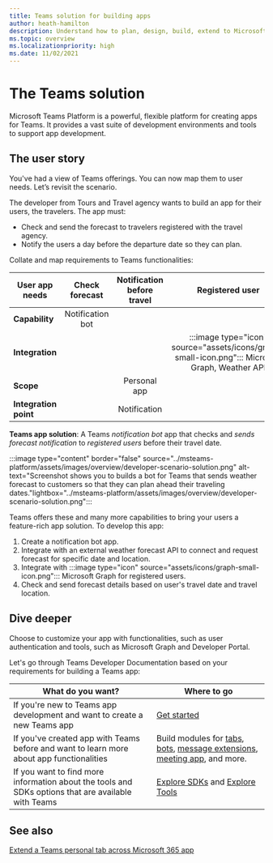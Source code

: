 ```yaml
---
title: Teams solution for building apps
author: heath-hamilton
description: Understand how to plan, design, build, extend to Microsoft 365, test, distribute, monetize, and integrate your app with Teams.
ms.topic: overview
ms.localizationpriority: high
ms.date: 11/02/2021
---
```

# The Teams solution

Microsoft Teams Platform is a powerful, flexible platform for creating apps for Teams. It provides a vast suite of development environments and tools to support app development.

## The user story

You've had a view of Teams offerings. You can now map them to user needs. Let’s revisit the scenario.

The developer from Tours and Travel agency wants to build an app for their users, the travelers. The app must:

- Check and send the forecast to travelers registered with the travel agency.
- Notify the users a day before the departure date so they can plan.

Collate and map requirements to Teams functionalities:

| User app needs | Check forecast | Notification before travel | Registered user |
| --- |:---:|:---:|:---:|
| **Capability** | Notification bot | &nbsp; | &nbsp; |
| **Integration** | &nbsp; | &nbsp; | :::image type="icon" source="assets/icons/graph-small-icon.png"::: Microsoft Graph, Weather API |
| **Scope** | &nbsp; | Personal app | &nbsp; |
| **Integration point** | &nbsp; | Notification | &nbsp; |

**Teams app solution**: A Teams *notification bot* app that checks and *sends forecast notification* to *registered users* before their travel date.

:::image type="content" border="false" source="../msteams-platform/assets/images/overview/developer-scenario-solution.png" alt-text="Screenshot shows you to builds a bot for Teams that sends weather forecast to customers so that they can plan ahead their traveling dates."lightbox="../msteams-platform/assets/images/overview/developer-scenario-solution.png":::

Teams offers these and many more capabilities to bring your users a feature-rich app solution. To develop this app:

1. Create a notification bot app.
1. Integrate with an external weather forecast API to connect and request forecast for specific date and location.
1. Integrate with :::image type="icon" source="assets/icons/graph-small-icon.png"::: Microsoft Graph for registered users.
1. Check and send forecast details based on user's travel date and travel location.

## Dive deeper

Choose to customize your app with functionalities, such as user authentication and tools, such as Microsoft Graph and Developer Portal.

Let's go through Teams Developer Documentation based on your requirements for building a Teams app:

| What do you want? | Where to go |
| --------| --------|
| If you're new to Teams app development and want to create a new Teams app | [Get started](get-started/get-started-overview.md) |
|If you've created app with Teams before and want to learn more about app functionalities | Build modules for [tabs](tabs/what-are-tabs.md), [bots](bots/what-are-bots.md), [message extensions](messaging-extensions/what-are-messaging-extensions.md), [meeting app](apps-in-teams-meetings/teams-apps-in-meetings.md), and more. |
| If you want to find more information about the tools and SDKs options that are available with Teams | [Explore SDKs](get-started/tool-options-and-code-samples.md#explore-sdks) and [Explore Tools](get-started/tool-options-and-code-samples.md#explore-tools) |

## See also

[Extend a Teams personal tab across Microsoft 365 app](m365-apps/extend-m365-teams-personal-tab.md)

